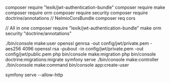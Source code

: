 composer require "lexik/jwt-authentication-bundle"
composer require make
composer require orm
composer require security
composer require doctrine/annotations
// NelmioCorsBundle
composer req cors

// All in one
composer require "lexik/jwt-authentication-bundle" make orm security "doctrine/annotations"

./bin/console make:user
openssl genrsa -out config/jwt/private.pem -aes256 4096
openssl rsa -pubout -in config/jwt/private.pem -out config/jwt/public.pem
php bin/console make:migration
php bin/console doctrine:migrations:migrate
symfony serve
./bin/console make:controller
./bin/console make:command
bin/console app:create-user

symfony serve --allow-http
